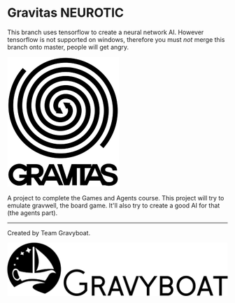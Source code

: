 # Gravitas NEUROTIC

This branch uses tensorflow to create a neural network AI.
However tensorflow is not supported on windows, therefore you must *not*
merge this branch onto master, people will get angry.

![Game of gravitas](res/img/gravitas_logo.png "Gravitas")

A project to complete the Games and Agents course.
This project will try to emulate gravwell, the board game.
It'll also try to create a good AI for that (the agents part).

---

Created by Team Gravyboat.

![Team gravyboat](res/img/gravyboat_logo_text.png "Maybe we should call ourself a crew?")
